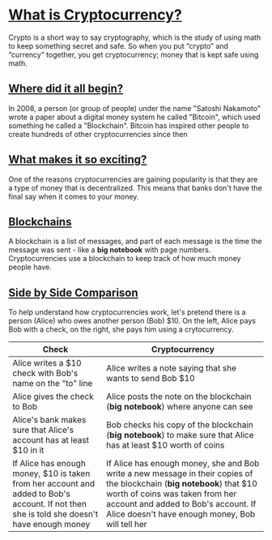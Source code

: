 # [What is Cryptocurrency?](#what-is-cryptocurrency)
Crypto is a short way to say cryptography, which is the study of using math to keep something secret and safe. So when you put “crypto” and “currency” together, you get cryptocurrency; money that is kept safe using math.

## [Where did it all begin?](#the-beginning)
In 2008, a person (or group of people) under the name "Satoshi Nakamoto" wrote a paper about a digital money system he called "Bitcoin", which used something he called a "Blockchain". Bitcoin has inspired other people to create hundreds of other cryptocurrencies since then

## [What makes it so exciting?](#why-the-hype)
One of the reasons cryptocurrencies are gaining popularity is that they are a type of money that is decentralized. This means that banks don't have the final say when it comes to your money.

## [Blockchains](#blockchains)
A blockchain is a list of messages, and part of each message is the time the message was sent - like a **<lookup key="notebook">big notebook</lookup>** with page numbers. Cryptocurrencies use a blockchain to keep track of how much money people have.

## [Side by Side Comparison](#analogy)
To help understand how cryptocurrencies work, let's pretend there is a person (Alice) who owes another person (Bob) $10. On the left, Alice pays Bob with a check, on the right, she pays him using a crytocurrency.

| Check | Cryptocurrency |
| --- | --- |
| Alice writes a $10 check with Bob's name on the "to" line | Alice writes a note saying that she wants to send Bob $10 |
| Alice gives the check to Bob | Alice posts the note on the blockchain (**<lookup key="notebook">big notebook</lookup>**) where anyone can see |
| Alice's bank makes sure that Alice's account has at least $10 in it | Bob checks his copy of the blockchain (**<lookup key="notebook">big notebook</lookup>**) to make sure that Alice has at least $10 worth of coins |
| If Alice has enough money, $10 is taken from her account and added to Bob's account.  If not then she is told she doesn't have enough money | If Alice has enough money, she and Bob write a new message in their copies of the blockchain (**<lookup key="notebook">big notebook</lookup>**) that $10 worth of coins was taken from her account and added to Bob's account. If Alice doesn't have enough money, Bob will tell her |
